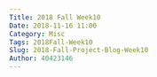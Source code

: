 ```yaml
---
Title: 2018 Fall Week10
Date: 2018-11-16 11:00
Category: Misc
Tags: 2018Fall-Week10
Slug: 2018-Fall-Project-Blog-Week10
Author: 40423146
---
```



<!-- PELICAN_END_SUMMARY -->
